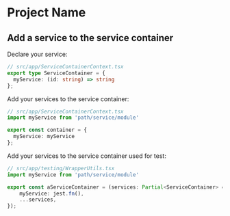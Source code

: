 # Project Name

## Add a service to the service container

Declare your service:
```ts
// src/app/ServiceContainerContext.tsx
export type ServiceContainer = {
  myService: (id: string) => string
};
```

Add your services to the service container:
```ts
// src/app/ServiceContainerContext.tsx
import myService from 'path/service/module'

export const container = {
  myService: myService
};
```

Add your services to the service container used for test:
```ts
// src/app/testing/WrapperUtils.tsx
import myService from 'path/service/module'

export const aServiceContainer = (services: Partial<ServiceContainer> = {}): ServiceContainer => ({
    myService: jest.fn(),
    ...services,
});
```